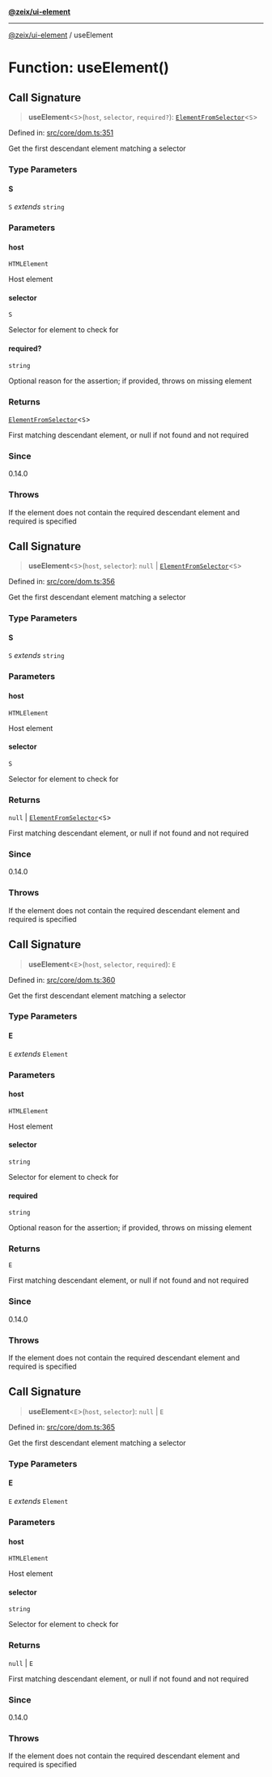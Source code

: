 [**@zeix/ui-element**](../README.md)

***

[@zeix/ui-element](../globals.md) / useElement

# Function: useElement()

## Call Signature

> **useElement**\<`S`\>(`host`, `selector`, `required?`): [`ElementFromSelector`](../type-aliases/ElementFromSelector.md)\<`S`\>

Defined in: [src/core/dom.ts:351](https://github.com/zeixcom/ui-element/blob/e844a8875dcc0f1e1c331a07fc308d56d924c955/src/core/dom.ts#L351)

Get the first descendant element matching a selector

### Type Parameters

#### S

`S` *extends* `string`

### Parameters

#### host

`HTMLElement`

Host element

#### selector

`S`

Selector for element to check for

#### required?

`string`

Optional reason for the assertion; if provided, throws on missing element

### Returns

[`ElementFromSelector`](../type-aliases/ElementFromSelector.md)\<`S`\>

First matching descendant element, or null if not found and not required

### Since

0.14.0

### Throws

If the element does not contain the required descendant element and required is specified

## Call Signature

> **useElement**\<`S`\>(`host`, `selector`): `null` \| [`ElementFromSelector`](../type-aliases/ElementFromSelector.md)\<`S`\>

Defined in: [src/core/dom.ts:356](https://github.com/zeixcom/ui-element/blob/e844a8875dcc0f1e1c331a07fc308d56d924c955/src/core/dom.ts#L356)

Get the first descendant element matching a selector

### Type Parameters

#### S

`S` *extends* `string`

### Parameters

#### host

`HTMLElement`

Host element

#### selector

`S`

Selector for element to check for

### Returns

`null` \| [`ElementFromSelector`](../type-aliases/ElementFromSelector.md)\<`S`\>

First matching descendant element, or null if not found and not required

### Since

0.14.0

### Throws

If the element does not contain the required descendant element and required is specified

## Call Signature

> **useElement**\<`E`\>(`host`, `selector`, `required`): `E`

Defined in: [src/core/dom.ts:360](https://github.com/zeixcom/ui-element/blob/e844a8875dcc0f1e1c331a07fc308d56d924c955/src/core/dom.ts#L360)

Get the first descendant element matching a selector

### Type Parameters

#### E

`E` *extends* `Element`

### Parameters

#### host

`HTMLElement`

Host element

#### selector

`string`

Selector for element to check for

#### required

`string`

Optional reason for the assertion; if provided, throws on missing element

### Returns

`E`

First matching descendant element, or null if not found and not required

### Since

0.14.0

### Throws

If the element does not contain the required descendant element and required is specified

## Call Signature

> **useElement**\<`E`\>(`host`, `selector`): `null` \| `E`

Defined in: [src/core/dom.ts:365](https://github.com/zeixcom/ui-element/blob/e844a8875dcc0f1e1c331a07fc308d56d924c955/src/core/dom.ts#L365)

Get the first descendant element matching a selector

### Type Parameters

#### E

`E` *extends* `Element`

### Parameters

#### host

`HTMLElement`

Host element

#### selector

`string`

Selector for element to check for

### Returns

`null` \| `E`

First matching descendant element, or null if not found and not required

### Since

0.14.0

### Throws

If the element does not contain the required descendant element and required is specified
